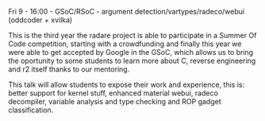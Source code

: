 Fri 9 - 16:00 - GSoC/RSoC - argument detection/vartypes/radeco/webui (oddcoder + xvilka)

This is the third year the radare project is able to participate in a Summer Of Code competition, starting with a crowdfunding and finally this year we were able to get accepted by Google in the GSoC, which allows us to bring the oportunity to some students to learn more about C, reverse engineering and r2 itself thanks to our mentoring.

This talk will allow students to expose their work and experience, this is: better support for kernel stuff, enhanced material webui, radeco decompiler, variable analysis and type checking and ROP gadget classification. 

